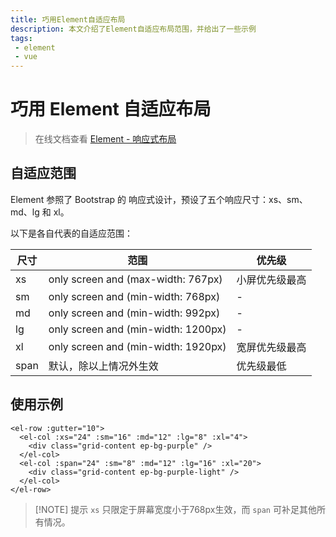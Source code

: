 ```yaml
---
title: 巧用Element自适应布局
description: 本文介绍了Element自适应布局范围，并给出了一些示例
tags: 
 - element
 - vue
---
```


# 巧用 Element 自适应布局

> 在线文档查看 [Element - 响应式布局](https://element-plus.org/zh-CN/component/layout.html)

## 自适应范围

Element 参照了 Bootstrap 的 响应式设计，预设了五个响应尺寸：xs、sm、md、lg 和 xl。

以下是各自代表的自适应范围：

| 尺寸 | 范围                                | 优先级         |
| ---- | ----------------------------------- | -------------- |
| xs   | only screen and (max-width: 767px)  | 小屏优先级最高 |
| sm   | only screen and (min-width: 768px)  | -              |
| md   | only screen and (min-width: 992px)  | -              |
| lg   | only screen and (min-width: 1200px) | -              |
| xl   | only screen and (min-width: 1920px) | 宽屏优先级最高 |
| span | 默认，除以上情况外生效              | 优先级最低     |

## 使用示例

```vue
<el-row :gutter="10">
  <el-col :xs="24" :sm="16" :md="12" :lg="8" :xl="4">
    <div class="grid-content ep-bg-purple" />
  </el-col>
  <el-col :span="24" :sm="8" :md="12" :lg="16" :xl="20">
    <div class="grid-content ep-bg-purple-light" />
  </el-col>
</el-row>
```

> [!NOTE] 提示
> `xs` 只限定于屏幕宽度小于768px生效，而 `span` 可补足其他所有情况。

